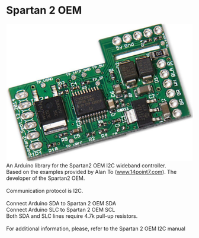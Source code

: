 # Spartan 2 OEM
![alt text](https://raw.githubusercontent.com/GregorSuperSamsa/Spartan2OEM/master/documentation/Spartan2_OEM.png)\
An Arduino library for the Spartan2 OEM I2C wideband controller.\
Based on the examples provided by Alan To (www.14point7.com). The developer of the Spartan2 OEM.\
\
Communication protocol is I2C.\
\
Connect Arduino SDA to Spartan 2 OEM SDA\
Connect Arduino SLC to Spartan 2 OEM SCL\
Both SDA and SLC lines require 4.7k pull-up resistors.\
\
For additional information, please, refer to the Spartan 2 OEM I2C manual

